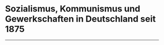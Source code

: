 # Sozialismus, Kommunismus und Gewerkschaften in Deutschland seit 1875
--------------------------------


